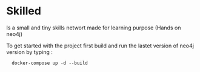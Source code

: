 # Skilled

Is a small and tiny skills networt made for learning purpose (Hands on neo4j) 

To get started with the project first build and run the lastet version of neo4j version by typing : 

```
  docker-compose up -d --build 
```

